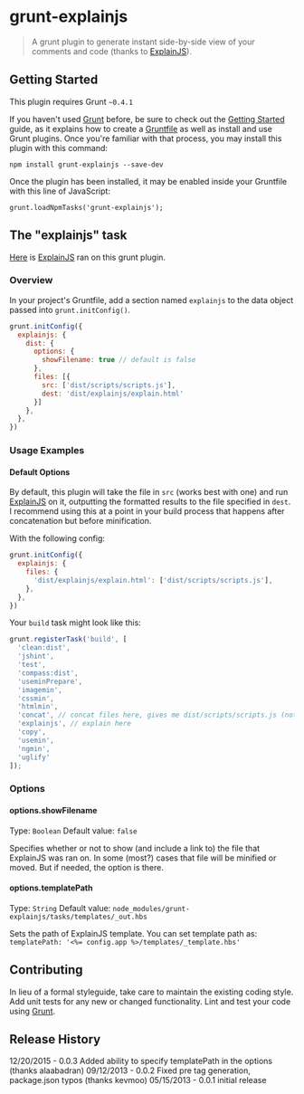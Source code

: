 # grunt-explainjs

> A grunt plugin to generate instant side-by-side view of your comments and code (thanks to [ExplainJS](http://www.explainjs.com)).

## Getting Started
This plugin requires Grunt `~0.4.1`

If you haven't used [Grunt](http://gruntjs.com/) before, be sure to check out the [Getting Started](http://gruntjs.com/getting-started) guide, as it explains how to create a [Gruntfile](http://gruntjs.com/sample-gruntfile) as well as install and use Grunt plugins. Once you're familiar with that process, you may install this plugin with this command:

`npm install grunt-explainjs --save-dev`


Once the plugin has been installed, it may be enabled inside your Gruntfile with this line of JavaScript:

`grunt.loadNpmTasks('grunt-explainjs');`

## The "explainjs" task

[Here](http://www.explainjs.com/explain?src=https%3A%2F%2Fraw.github.com%2Fcollinforrester%2Fgrunt-explainjs%2Fmaster%2Ftasks%2Fexplainjs.js) is [ExplainJS](http://www.explainjs.com) ran on this grunt plugin.

### Overview
In your project's Gruntfile, add a section named `explainjs` to the data object passed into `grunt.initConfig()`.

```js
grunt.initConfig({
  explainjs: {
    dist: {
      options: {
        showFilename: true // default is false
      },
      files: [{
        src: ['dist/scripts/scripts.js'],
        dest: 'dist/explainjs/explain.html'
      }]
    },
  },
})
```

### Usage Examples

#### Default Options
By default, this plugin will take the file in `src` (works best with one) and run [ExplainJS](http://www.explainjs.com) on it, outputting the formatted results to the file specified in `dest`. I recommend using this at a point in your build process that happens after concatenation but before minification.

With the following config:
```js
grunt.initConfig({
  explainjs: {
    files: {
      'dist/explainjs/explain.html': ['dist/scripts/scripts.js'],
    },
  },
})
```

Your `build` task might look like this:

```js
grunt.registerTask('build', [
  'clean:dist',
  'jshint',
  'test',
  'compass:dist',
  'useminPrepare',
  'imagemin',
  'cssmin',
  'htmlmin',
  'concat', // concat files here, gives me dist/scripts/scripts.js (not minified)
  'explainjs', // explain here
  'copy',
  'usemin',
  'ngmin',
  'uglify'
]);
```
### Options
#### options.showFilename
Type: `Boolean`
Default value: `false`

Specifies whether or not to show (and include a link to) the file that ExplainJS was ran on.  In some (most?) cases that file will be minified or moved.  But if needed, the option is there.

#### options.templatePath
Type: `String`
Default value: `node_modules/grunt-explainjs/tasks/templates/_out.hbs`

Sets the path of ExplainJS template. You can set template path as:
`templatePath: '<%= config.app %>/templates/_template.hbs'`

## Contributing
In lieu of a formal styleguide, take care to maintain the existing coding style. Add unit tests for any new or changed functionality. Lint and test your code using [Grunt](http://gruntjs.com/).

## Release History
12/20/2015 - 0.0.3 Added ability to specify templatePath in the options (thanks alaabadran)
09/12/2013 - 0.0.2 Fixed pre tag generation, package.json typos (thanks kevmoo)
05/15/2013 - 0.0.1 initial release
